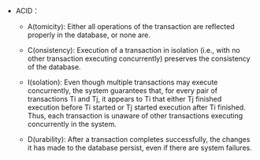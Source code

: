 
* ACID：

  - A(tomicity): Either all operations of the transaction are reflected properly in the database, or none are.

  - C(onsistency): Execution of a transaction in isolation (i.e., with no other transaction executing concurrently) preserves the consistency of the database.

  - I(solation): Even though multiple transactions may execute concurrently, the system guarantees that, for every pair of transactions Ti and Tj, it appears to Ti that either Tj finished execution before Ti started or Tj started execution after Ti finished. Thus, each transaction is unaware of other transactions executing concurrently in
the system.

  - D(urability): After a transaction completes successfully, the changes it has made to the database persist, even if there are system failures.